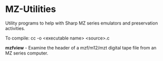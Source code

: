 # MZ-Utilities
Utility programs to help with Sharp MZ series emulators and preservation activities.

To compile: cc -o \<executable name\> \<source\>.c

**mzfview** - Examine the header of a mzf/m12/mzt digital tape file from an MZ series computer.
